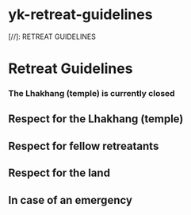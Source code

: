 # yk-retreat-guidelines

[//]: RETREAT GUIDELINES

# Retreat Guidelines

### The Lhakhang (temple) is currently closed

## Respect for the Lhakhang (temple)

## Respect for fellow retreatants

## Respect for the land

## In case of an emergency
